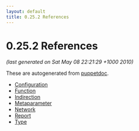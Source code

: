 ```yaml
---
layout: default
title: 0.25.2 References
---
```


# 0.25.2 References

*(last generated on Sat May 08 22:21:29 +1000 2010)*

These are autogenerated from [puppetdoc](/projects/puppet/puppetdoc.html).
* [Configuration](configuration.html)
* [Function](function.html)
* [Indirection](indirection.html)
* [Metaparameter](metaparameter.html)
* [Network](network.html)
* [Report](report.html)
* [Type](type.html)
